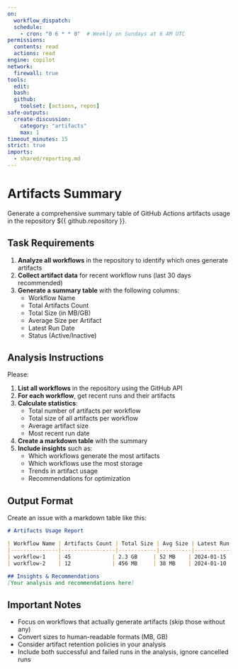 ```yaml
---
on:
  workflow_dispatch:
  schedule:
    - cron: "0 6 * * 0"  # Weekly on Sundays at 6 AM UTC
permissions:
  contents: read
  actions: read
engine: copilot
network:
  firewall: true
tools:
  edit:
  bash:
  github:
    toolset: [actions, repos]
safe-outputs:
  create-discussion:
    category: "artifacts"
    max: 1
timeout_minutes: 15
strict: true
imports:
  - shared/reporting.md
---
```


# Artifacts Summary

Generate a comprehensive summary table of GitHub Actions artifacts usage in the repository ${{ github.repository }}.

## Task Requirements

1. **Analyze all workflows** in the repository to identify which ones generate artifacts
2. **Collect artifact data** for recent workflow runs (last 30 days recommended)
3. **Generate a summary table** with the following columns:
   - Workflow Name
   - Total Artifacts Count
   - Total Size (in MB/GB)
   - Average Size per Artifact
   - Latest Run Date
   - Status (Active/Inactive)

## Analysis Instructions

Please:

1. **List all workflows** in the repository using the GitHub API
2. **For each workflow**, get recent runs and their artifacts
3. **Calculate statistics**:
   - Total number of artifacts per workflow
   - Total size of all artifacts per workflow
   - Average artifact size
   - Most recent run date
4. **Create a markdown table** with the summary
5. **Include insights** such as:
   - Which workflows generate the most artifacts
   - Which workflows use the most storage
   - Trends in artifact usage
   - Recommendations for optimization

## Output Format

Create an issue with a markdown table like this:

```markdown
# Artifacts Usage Report

| Workflow Name | Artifacts Count | Total Size | Avg Size | Latest Run | Status |
|---------------|-----------------|------------|----------|------------|--------|
| workflow-1    | 45             | 2.3 GB     | 52 MB    | 2024-01-15 | Active |
| workflow-2    | 12             | 456 MB     | 38 MB    | 2024-01-10 | Active |

## Insights & Recommendations
[Your analysis and recommendations here]
```

## Important Notes

- Focus on workflows that actually generate artifacts (skip those without any)
- Convert sizes to human-readable formats (MB, GB)
- Consider artifact retention policies in your analysis
- Include both successful and failed runs in the analysis, ignore cancelled runs
